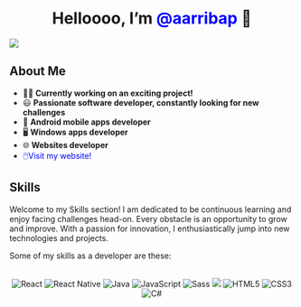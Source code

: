 <h1 align="center"> Helloooo, I’m <a href="https://github.com/aarribap" style="color: blue; text-decoration: none;">@aarribap</a> 👋</h1>

<img src="https://github.com/aarribap/aarribap/blob/main/resources/banner.png"></img>

## About Me
<ul>
  <li>👨‍💻 <strong>Currently working on an exciting project!</strong></li>
  <li>😃 <strong>Passionate software developer, constantly looking for new challenges</strong></li>
  <li>📱 <strong>Android mobile apps developer</strong></li>
  <li>🖥️ <strong>Windows apps developer</strong></li>
  <li>🌐 <strong>Websites developer</strong></li>
  <li><a href="https://aarribap.github.io" style="color: blue; text-decoration: none;">🖱️Visit my website!</a></li>

</ul>

## Skills

<p>Welcome to my Skills section! I am dedicated to be continuous learning and enjoy facing challenges head-on. Every obstacle is an opportunity to grow and improve. With a passion for innovation, I enthusiastically jump into new technologies and projects.</p>
<p>Some of my skills as a developer are these:</p><br>
<div align="center">
  <img src="https://img.shields.io/badge/React-20232A?style=for-the-badge&logo=react&logoColor=61DAFB" alt="React"/>
  <img src="https://img.shields.io/badge/React_Native-20232A?style=for-the-badge&logo=react&logoColor=61DAFB" alt="React Native"/>
  <img src="https://img.shields.io/badge/Java-ED8B00?style=for-the-badge&logo=java&logoColor=white" alt="Java"/>
  <img src="https://img.shields.io/badge/JavaScript-323330?style=for-the-badge&logo=javascript&logoColor=F7DF1E" alt="JavaScript"/>
  <img src="https://img.shields.io/badge/Sass-CC6699?style=for-the-badge&logo=sass&logoColor=white" alt="Sass"/>
  <img src="https://img.shields.io/badge/Bootstrap_5-563D7C?style=for-the-badge&logo=bootstrap&logoColor=white"></img>
  <img src="https://img.shields.io/badge/HTML5-E34F26?style=for-the-badge&logo=html5&logoColor=white" alt="HTML5"/>
  <img src="https://img.shields.io/badge/CSS3-1572B6?style=for-the-badge&logo=css3&logoColor=white" alt="CSS3"/>
  <img src="https://img.shields.io/badge/C%23-239120?style=for-the-badge&logo=c-sharp&logoColor=white" alt="C#"/>
</div>
